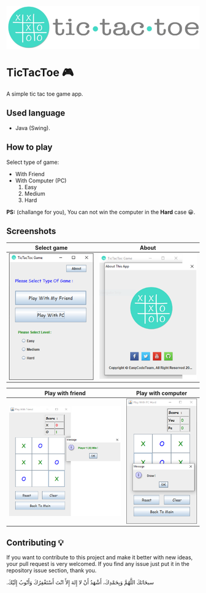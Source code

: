 ![tictactoe img](screenshot/TicTacToe-photo-logo.jpg)
# TicTacToe 🎮
A simple tic tac toe game app.

## Used language
* Java (Swing).

## How to play
Select type of game:
* With Friend
* With Computer (PC)
  1. Easy
  2. Medium
  3. Hard
  
**PS:** (challange for you), You can not win the computer in the **Hard** case 😀.

## Screenshots
Select game                |  About
:-------------------------:|:-------------------------:
![select game img](screenshot/select-game.PNG)  |  ![about img](screenshot/about.PNG)

Play with friend           |  Play with computer
:-------------------------:|:-------------------------:
![select game img](screenshot/play-with-friend.PNG)  |  ![about img](screenshot/play-with-pc.PNG)


## Contributing 💡
If you want to contribute to this project and make it better with new ideas, your pull request is very welcomed.
If you find any issue just put it in the repository issue section, thank you.

.سبحَانَكَ اللَّهُمَّ وَبِحَمْدِكَ، أَشْهَدُ أَنْ لا إِلهَ إِلأَ انْتَ أَسْتَغْفِرُكَ وَأَتْوبُ إِلَيْكَ
